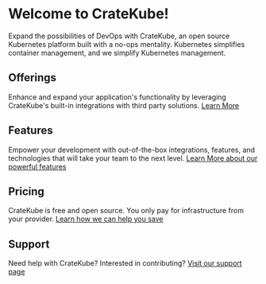 # Welcome to CrateKube!

Expand the possibilities of DevOps with CrateKube, an open source Kubernetes platform built with a no-ops mentality. Kubernetes simplifies container management, and we simplify Kubernetes management.  

## Offerings

Enhance and expand your application's functionality by leveraging CrateKube's built-in integrations with third party solutions. [Learn More](./offerings.md)

## Features

Empower your development with out-of-the-box integrations, features, and technologies that will take your team to the next level.  [Learn More about our powerful features](./features.md)

## Pricing

CrateKube is free and open source. You only pay for infrastructure from your provider. [Learn how we can help you save](./pricing.md) 

## Support

Need help with CrateKube? Interested in contributing? [Visit our support page](./support.md)